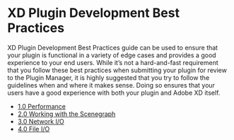 # XD Plugin Development Best Practices

XD Plugin Development Best Practices guide can be used to ensure that your plugin is functional in a variety of edge cases and provides a good experience to your end users. While it’s not a hard-and-fast requirement that you follow these best practices when submitting your plugin for review to the Plugin Manager, it is highly suggested that you try to follow the guidelines when and where it makes sense. Doing so ensures that your users have a good experience with both your plugin and Adobe XD itself.

* [1.0 Performance](/devbestpractices/1-performance/)
* [2.0 Working with the Scenegraph](/devbestpractices/2-scenegraph/)
* [3.0 Network I/O](/devbestpractices/3-network-io/)
* [4.0 File I/O](/devbestpractices/4-file-io/)

